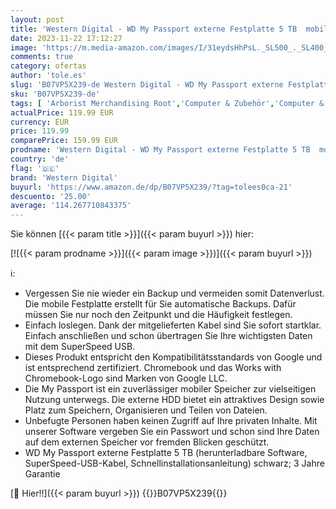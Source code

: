 ```yaml
---
layout: post
title: 'Western Digital - WD My Passport externe Festplatte 5 TB  mobiler Speicher  schlankes Design  herunterladbare Software  automatische Backups  Passwortschutz  Schwarz - auch kompatibel mit PC  Xbox und PS4'
date: 2023-11-22 17:12:27
image: 'https://m.media-amazon.com/images/I/31eydsHhPsL._SL500_._SL400_.jpg'
comments: true
category: ofertas
author: 'tole.es'
slug: 'B07VP5X239-de Western Digital - WD My Passport externe Festplatte 5 TB...'
sku: 'B07VP5X239-de'
tags: [ 'Arborist Merchandising Root','Computer & Zubehör','Computer & Zubehör: Produkte mit Umwelt-Label','Datenspeicher','Externe Datenspeicher','Externe Festplatten','Externe Speichermedien','Self Service','Special Features Stores','a4cbee59-f823-40fe-831a-7de64f655f6f_0','a4cbee59-f823-40fe-831a-7de64f655f6f_1301','a4cbee59-f823-40fe-831a-7de64f655f6f_9501','western digital','🇩🇪', ]
actualPrice: 119.99 EUR
currency: EUR
price: 119.99
comparePrice: 159.99 EUR
prodname: 'Western Digital - WD My Passport externe Festplatte 5 TB  mobiler Speicher  schlankes Design  herunterladbare Software  automatische Backups  Passwortschutz  Schwarz - auch kompatibel mit PC  Xbox und PS4'
country: 'de'
flag: '🇩🇪'
brand: 'Western Digital'
buyurl: 'https://www.amazon.de/dp/B07VP5X239/?tag=tolees0ca-21'
descuento: '25.00'
average: '114.267710843375'
---
```


Sie können [{{< param title >}}]({{< param buyurl >}}) hier:

[![{{< param prodname >}}]({{< param image >}})]({{< param buyurl >}})

ℹ️:

- Vergessen Sie nie wieder ein Backup und vermeiden somit Datenverlust. Die mobile Festplatte erstellt für Sie automatische Backups. Dafür müssen Sie nur noch den Zeitpunkt und die Häufigkeit festlegen.
- Einfach loslegen. Dank der mitgelieferten Kabel sind Sie sofort startklar. Einfach anschließen und schon übertragen Sie Ihre wichtigsten Daten mit dem SuperSpeed USB.
- Dieses Produkt entspricht den Kompatibilitätsstandards von Google und ist entsprechend zertifiziert. Chromebook und das Works with Chromebook-Logo sind Marken von Google LLC.
- Die My Passport ist ein zuverlässiger mobiler Speicher zur vielseitigen Nutzung unterwegs. Die externe HDD bietet ein attraktives Design sowie Platz zum Speichern, Organisieren und Teilen von Dateien.
- Unbefugte Personen haben keinen Zugriff auf Ihre privaten Inhalte. Mit unserer Software vergeben Sie ein Passwort und schon sind Ihre Daten auf dem externen Speicher vor fremden Blicken geschützt.
- WD My Passport externe Festplatte 5 TB (herunterladbare Software, SuperSpeed-USB-Kabel, Schnellinstallationsanleitung) schwarz; 3 Jahre Garantie

[🛒 Hier!!]({{< param buyurl >}})
{{<world>}}B07VP5X239{{</world>}}
